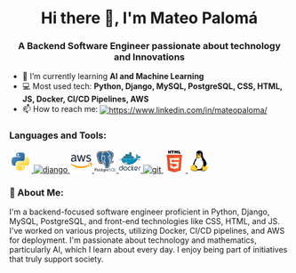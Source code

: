 <h1 align="center">Hi there 👋, I'm Mateo Palomá</h1>
<h3 align="center">A Backend Software Engineer passionate about technology and Innovations</h3>

- 🌱 I’m currently learning **AI and Machine Learning**
- 💻 Most used tech: **Python, Django, MySQL, PostgreSQL, CSS, HTML, JS, Docker, CI/CD Pipelines, AWS**
- 📫 How to reach me: <a href="https://linkedin.com/in/https://www.linkedin.com/in/mateopaloma/" target="blank"><img align="center" src="https://raw.githubusercontent.com/rahuldkjain/github-profile-readme-generator/master/src/images/icons/Social/linked-in-alt.svg" alt="https://www.linkedin.com/in/mateopaloma/" height="20" width="30" /></a>

<h3 align="left">Languages and Tools:</h3>
<p align="left">
  <a href="https://www.python.org" target="_blank" rel="noreferrer"> 
    <img src="https://raw.githubusercontent.com/devicons/devicon/master/icons/python/python-original.svg" alt="python" width="40" height="40"/> 
  </a>
   <a href="https://www.djangoproject.com/" target="_blank" rel="noreferrer"> 
     <img src="https://cdn.worldvectorlogo.com/logos/django.svg" alt="django" width="40" height="40"/> 
   </a>
  <a href="https://aws.amazon.com" target="_blank" rel="noreferrer"> 
    <img src="https://raw.githubusercontent.com/devicons/devicon/master/icons/amazonwebservices/amazonwebservices-original-wordmark.svg" alt="aws" width="40" height="40"/> 
  </a>
  <a href="https://www.postgresql.org" target="_blank" rel="noreferrer"> 
    <img src="https://raw.githubusercontent.com/devicons/devicon/master/icons/postgresql/postgresql-original-wordmark.svg" alt="postgresql" width="40" height="40"/> 
  </a>
  <a href="https://www.docker.com/" target="_blank" rel="noreferrer"> 
    <img src="https://raw.githubusercontent.com/devicons/devicon/master/icons/docker/docker-original-wordmark.svg" alt="docker" width="40" height="40"/> </a>
  <a href="https://git-scm.com/" target="_blank" rel="noreferrer"> 
    <img src="https://www.vectorlogo.zone/logos/git-scm/git-scm-icon.svg" alt="git" width="40" height="40"/> </a> 
  <a href="https://www.w3.org/html/" target="_blank" rel="noreferrer">
    <img src="https://raw.githubusercontent.com/devicons/devicon/master/icons/html5/html5-original-wordmark.svg" alt="html5" width="40" height="40"/> 
  </a>
  <a href="https://www.linux.org/" target="_blank" rel="noreferrer"> 
    <img src="https://raw.githubusercontent.com/devicons/devicon/master/icons/linux/linux-original.svg" alt="linux" width="40" height="40"/> 
  </a>
</p>

<h3 align="left">🚀 About Me:</h3>
<p>
I'm a backend-focused software engineer proficient in Python, Django, MySQL, PostgreSQL, and front-end technologies like CSS, HTML, and JS. I've worked on various projects, utilizing Docker, CI/CD pipelines, and AWS for deployment. I'm passionate about technology and mathematics, particularly AI, which I learn about every day. I enjoy being part of initiatives that truly support society.
</p>



<!--START_SECTION:waka-->
<!--END_SECTION:waka-->
